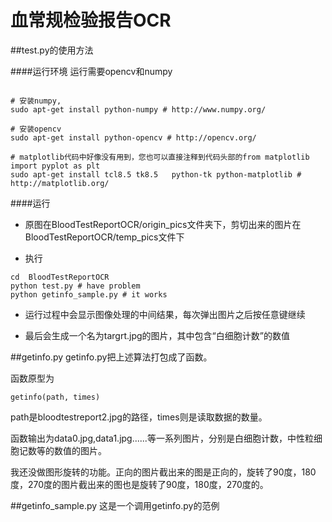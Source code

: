 # 血常规检验报告OCR




##test.py的使用方法


####运行环境
运行需要opencv和numpy

```

# 安装numpy,
sudo apt-get install python-numpy # http://www.numpy.org/

# 安装opencv
sudo apt-get install python-opencv # http://opencv.org/

# matplotlib代码中好像没有用到，您也可以直接注释到代码头部的from matplotlib import pyplot as plt
sudo apt-get install tcl8.5 tk8.5   python-tk python-matplotlib # http://matplotlib.org/

```


####运行

 - 原图在BloodTestReportOCR/origin_pics文件夹下，剪切出来的图片在BloodTestReportOCR/temp_pics文件下

 - 执行

```
cd  BloodTestReportOCR
python test.py # have problem
python getinfo_sample.py # it works
```

 - 运行过程中会显示图像处理的中间结果，每次弹出图片之后按任意键继续

 - 最后会生成一个名为targrt.jpg的图片，其中包含“白细胞计数”的数值

##getinfo.py
getinfo.py把上述算法打包成了函数。

函数原型为
```
getinfo(path, times)
```
path是bloodtestreport2.jpg的路径，times则是读取数据的数量。

函数输出为data0.jpg,data1.jpg......等一系列图片，分别是白细胞计数，中性粒细胞记数等的数值的图片。

我还没做图形旋转的功能。正向的图片截出来的图是正向的，旋转了90度，180度，270度的图片截出来的图也是旋转了90度，180度，270度的。

##getinfo_sample.py
这是一个调用getinfo.py的范例